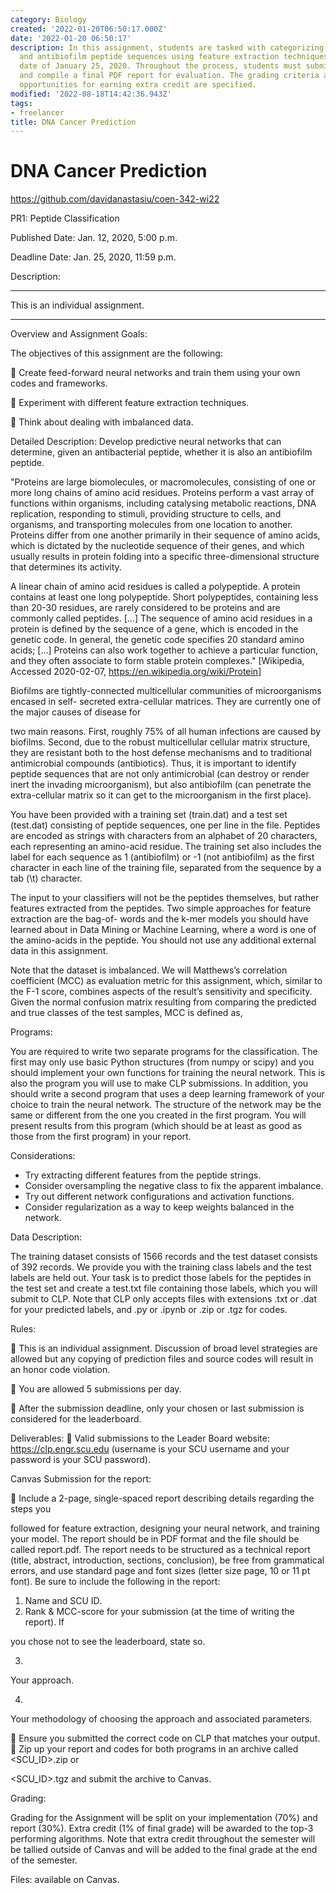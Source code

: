 ```yaml
---
category: Biology
created: '2022-01-20T06:50:17.000Z'
date: '2022-01-20 06:50:17'
description: In this assignment, students are tasked with categorizing antimicrobial
  and antibiofilm peptide sequences using feature extraction techniques by the due
  date of January 25, 2020. Throughout the process, students must submit daily reports
  and compile a final PDF report for evaluation. The grading criteria and additional
  opportunities for earning extra credit are specified.
modified: '2022-08-18T14:42:36.943Z'
tags:
- freelancer
title: DNA Cancer Prediction
---
```


# DNA Cancer Prediction

https://github.com/davidanastasiu/coen-342-wi22

PR1: Peptide Classification

Published Date:
Jan. 12, 2020, 5:00 p.m.

Deadline Date:
Jan. 25, 2020, 11:59 p.m.

Description:

************************************************
This is an individual assignment.
************************************************
Overview and Assignment Goals:

The objectives of this assignment are the following:


Create feed-forward neural networks and train them using your own codes and 
frameworks.


Experiment with different feature extraction techniques.


Think about dealing with imbalanced data.

Detailed Description:
Develop predictive neural networks that can determine, given an antibacterial peptide, 
whether it is also an antibiofilm peptide.

"Proteins are large biomolecules, or macromolecules, consisting of one or more long 
chains of amino acid residues. Proteins perform a vast array of functions within organisms, 
including catalysing metabolic reactions, DNA replication, responding to stimuli, providing 
structure to cells, and organisms, and transporting molecules from one location to another. 
Proteins differ from one another primarily in their sequence of amino acids, which is 
dictated by the nucleotide sequence of their genes, and which usually results in protein 
folding into a specific three-dimensional structure that determines its activity.

A linear chain of amino acid residues is called a polypeptide. A protein contains at least 
one long polypeptide. Short polypeptides, containing less than 20-30 residues, are rarely 
considered to be proteins and are commonly called peptides. [...] The sequence of amino 
acid residues in a protein is defined by the sequence of a gene, which is encoded in the 
genetic code. In general, the genetic code specifies 20 standard amino acids; [...] Proteins 
can also work together to achieve a particular function, and they often associate to form 
stable protein complexes." [Wikipedia, Accessed 2020-02-07, 
https://en.wikipedia.org/wiki/Protein] 

Biofilms are tightly-connected multicellular communities of microorganisms encased in self-
secreted extra-cellular matrices. They are currently one of the major causes of disease for 

two main reasons. First, roughly 75% of all human infections are caused by biofilms. 
Second, due to the robust multicellular cellular matrix structure, they are resistant both to 
the host defense mechanisms and to traditional antimicrobial compounds (antibiotics). 
Thus, it is important to identify peptide sequences that are not only antimicrobial (can 
destroy or render inert the invading microorganism), but also antibiofilm (can penetrate the 
extra-cellular matrix so it can get to the microorganism in the first place). 

You have been provided with a training set (train.dat) and a test set (test.dat) consisting of 
peptide sequences, one per line in the file. Peptides are encoded as strings with characters
from an alphabet of 20 characters, each representing an amino-acid residue. The training 
set also includes the label for each sequence as 1 (antibiofilm) or -1 (not antibiofilm) as the 
first character in each line of the training file, separated from the sequence by a tab (\t) 
character. 

The input to your classifiers will not be the peptides themselves, but rather features 
extracted from the peptides. Two simple approaches for feature extraction are the bag-of-
words and the k-mer models you should have learned about in Data Mining or Machine 
Learning, where a word is one of the amino-acids in the peptide. You should not use any 
additional external data in this assignment. 

Note that the dataset is imbalanced. We will Matthews’s correlation coefficient (MCC) as 
evaluation metric for this assignment, which, similar to the F-1 score, combines aspects of 
the result’s sensitivity and specificity. Given the normal confusion matrix resulting from 
comparing the predicted and true classes of the test samples, MCC is defined as,

Programs:

You are required to write two separate programs for the classification. The first may only 
use basic Python structures (from numpy or scipy) and you should implement your own 
functions for training the neural network. This is also the program you will use to make CLP
submissions. In addition, you should write a second program that uses a deep learning 
framework of your choice to train the neural network. The structure of the network may be 
the same or different from the one you created in the first program. You will present results 
from this program (which should be at least as good as those from the first program) in 
your report.

Considerations:

+ Try extracting different features from the peptide strings.
+ Consider oversampling the negative class to fix the apparent imbalance.
+ Try out different network configurations and activation functions.
+ Consider regularization as a way to keep weights balanced in the network.

Data Description:

The training dataset consists of 1566 records and the test dataset consists of 392 records. 
We provide you with the training class labels and the test labels are held out. Your task is 
to predict those labels for the peptides in the test set and create a test.txt file containing 
those labels, which you will submit to CLP. Note that CLP only accepts files with extensions
.txt or .dat for your predicted labels, and .py or .ipynb or .zip or .tgz for codes.

Rules:


This is an individual assignment. Discussion of broad level strategies are allowed but 
any copying of prediction files and source codes will result in an honor code violation.


You are allowed 5 submissions per day.


After the submission deadline, only your chosen or last submission is considered for 
the leaderboard.

Deliverables:

Valid submissions to the Leader Board website: https://clp.engr.scu.edu (username is 
your SCU username and your password is your SCU password).

Canvas Submission for the report:


Include a 2-page, single-spaced report describing details regarding the steps you 

followed for feature extraction, designing your neural network, and training your model. 
The report should be in PDF format and the file should be called report.pdf. The report 
needs to be structured as a technical report (title, abstract, introduction, sections, 
conclusion), be free from grammatical errors, and use standard page and font sizes (letter 
size page, 10 or 11 pt font). Be sure to include the following in the report:

1. Name and SCU ID.
2. Rank & MCC-score for your submission (at the time of writing the report). If 

you chose not to see the leaderboard, state so.

3.
Your approach.

4.
Your methodology of choosing the approach and associated parameters.

 Ensure you submitted the correct code on CLP that matches your output. 
 Zip up your report and codes for both programs in an archive called <SCU_ID>.zip or 

<SCU_ID>.tgz and submit the archive to Canvas.

Grading:

Grading for the Assignment will be split on your implementation (70%) and report (30%). 
Extra credit (1% of final grade) will be awarded to the top-3 performing algorithms. Note 
that extra credit throughout the semester will be tallied outside of Canvas and will be added
to the final grade at the end of the semester.

Files: available on Canvas. 

